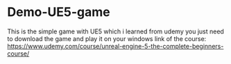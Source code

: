 # Demo-UE5-game
This is the simple game with UE5 which i learned from udemy
you just need to download the game and play it on your windows
link of the course: https://www.udemy.com/course/unreal-engine-5-the-complete-beginners-course/
